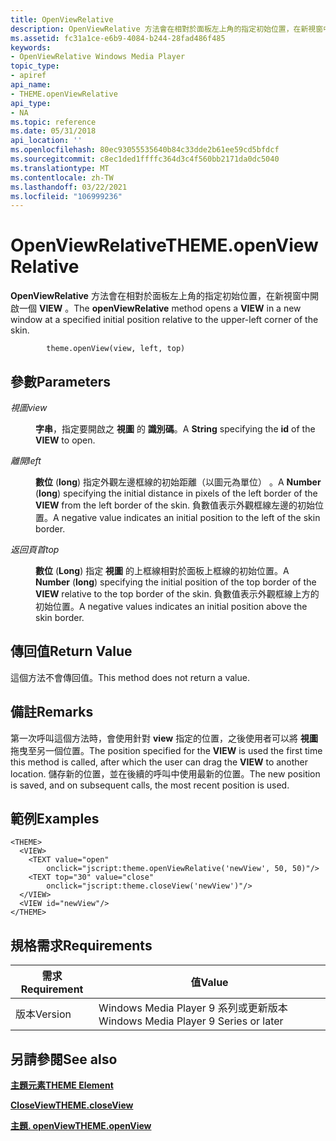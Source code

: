 ```yaml
---
title: OpenViewRelative
description: OpenViewRelative 方法會在相對於面板左上角的指定初始位置，在新視窗中開啟一個 VIEW。
ms.assetid: fc31a1ce-e6b9-4084-b244-28fad486f485
keywords:
- OpenViewRelative Windows Media Player
topic_type:
- apiref
api_name:
- THEME.openViewRelative
api_type:
- NA
ms.topic: reference
ms.date: 05/31/2018
api_location: ''
ms.openlocfilehash: 80ec93055535640b84c33dde2b61ee59cd5bfdcf
ms.sourcegitcommit: c8ec1ded1ffffc364d3c4f560bb2171da0dc5040
ms.translationtype: MT
ms.contentlocale: zh-TW
ms.lasthandoff: 03/22/2021
ms.locfileid: "106999236"
---
```

# <a name="themeopenviewrelative"></a><span data-ttu-id="78c26-104">OpenViewRelative</span><span class="sxs-lookup"><span data-stu-id="78c26-104">THEME.openViewRelative</span></span>

<span data-ttu-id="78c26-105">**OpenViewRelative** 方法會在相對於面板左上角的指定初始位置，在新視窗中開啟一個 **VIEW** 。</span><span class="sxs-lookup"><span data-stu-id="78c26-105">The **openViewRelative** method opens a **VIEW** in a new window at a specified initial position relative to the upper-left corner of the skin.</span></span>

``` syntax
        theme.openView(view, left, top)
```

## <a name="parameters"></a><span data-ttu-id="78c26-106">參數</span><span class="sxs-lookup"><span data-stu-id="78c26-106">Parameters</span></span>

<dl> <dt>

<span data-ttu-id="78c26-107"><span id="view"></span><span id="VIEW"></span>*視圖*</span><span class="sxs-lookup"><span data-stu-id="78c26-107"><span id="view"></span><span id="VIEW"></span>*view*</span></span>
</dt> <dd>

<span data-ttu-id="78c26-108">**字串**，指定要開啟之 **視圖** 的 **識別碼**。</span><span class="sxs-lookup"><span data-stu-id="78c26-108">A **String** specifying the **id** of the **VIEW** to open.</span></span>

</dd> <dt>

<span data-ttu-id="78c26-109"><span id="left"></span><span id="LEFT"></span>*離開*</span><span class="sxs-lookup"><span data-stu-id="78c26-109"><span id="left"></span><span id="LEFT"></span>*left*</span></span>
</dt> <dd>

<span data-ttu-id="78c26-110">**數位** (**long**) 指定外觀左邊框線的初始距離（以圖元為單位）  。</span><span class="sxs-lookup"><span data-stu-id="78c26-110">A **Number** (**long**) specifying the initial distance in pixels of the left border of the **VIEW** from the left border of the skin.</span></span> <span data-ttu-id="78c26-111">負數值表示外觀框線左邊的初始位置。</span><span class="sxs-lookup"><span data-stu-id="78c26-111">A negative value indicates an initial position to the left of the skin border.</span></span>

</dd> <dt>

<span data-ttu-id="78c26-112"><span id="top"></span><span id="TOP"></span>*返回頁首*</span><span class="sxs-lookup"><span data-stu-id="78c26-112"><span id="top"></span><span id="TOP"></span>*top*</span></span>
</dt> <dd>

<span data-ttu-id="78c26-113">**數位** (**Long**) 指定 **視圖** 的上框線相對於面板上框線的初始位置。</span><span class="sxs-lookup"><span data-stu-id="78c26-113">A **Number** (**long**) specifying the initial position of the top border of the **VIEW** relative to the top border of the skin.</span></span> <span data-ttu-id="78c26-114">負數值表示外觀框線上方的初始位置。</span><span class="sxs-lookup"><span data-stu-id="78c26-114">A negative values indicates an initial position above the skin border.</span></span>

</dd> </dl>

## <a name="return-value"></a><span data-ttu-id="78c26-115">傳回值</span><span class="sxs-lookup"><span data-stu-id="78c26-115">Return Value</span></span>

<span data-ttu-id="78c26-116">這個方法不會傳回值。</span><span class="sxs-lookup"><span data-stu-id="78c26-116">This method does not return a value.</span></span>

## <a name="remarks"></a><span data-ttu-id="78c26-117">備註</span><span class="sxs-lookup"><span data-stu-id="78c26-117">Remarks</span></span>

<span data-ttu-id="78c26-118">第一次呼叫這個方法時，會使用針對 **view** 指定的位置，之後使用者可以將 **視圖** 拖曳至另一個位置。</span><span class="sxs-lookup"><span data-stu-id="78c26-118">The position specified for the **VIEW** is used the first time this method is called, after which the user can drag the **VIEW** to another location.</span></span> <span data-ttu-id="78c26-119">儲存新的位置，並在後續的呼叫中使用最新的位置。</span><span class="sxs-lookup"><span data-stu-id="78c26-119">The new position is saved, and on subsequent calls, the most recent position is used.</span></span>

## <a name="examples"></a><span data-ttu-id="78c26-120">範例</span><span class="sxs-lookup"><span data-stu-id="78c26-120">Examples</span></span>


```JScript
<THEME>
  <VIEW>
    <TEXT value="open" 
        onclick="jscript:theme.openViewRelative('newView', 50, 50)"/>
    <TEXT top="30" value="close" 
        onclick="jscript:theme.closeView('newView')"/>
  </VIEW>
  <VIEW id="newView"/>
</THEME>
```



## <a name="requirements"></a><span data-ttu-id="78c26-121">規格需求</span><span class="sxs-lookup"><span data-stu-id="78c26-121">Requirements</span></span>



| <span data-ttu-id="78c26-122">需求</span><span class="sxs-lookup"><span data-stu-id="78c26-122">Requirement</span></span> | <span data-ttu-id="78c26-123">值</span><span class="sxs-lookup"><span data-stu-id="78c26-123">Value</span></span> |
|--------------------|---------------------------------------------------|
| <span data-ttu-id="78c26-124">版本</span><span class="sxs-lookup"><span data-stu-id="78c26-124">Version</span></span><br/> | <span data-ttu-id="78c26-125">Windows Media Player 9 系列或更新版本</span><span class="sxs-lookup"><span data-stu-id="78c26-125">Windows Media Player 9 Series or later</span></span><br/> |



## <a name="see-also"></a><span data-ttu-id="78c26-126">另請參閱</span><span class="sxs-lookup"><span data-stu-id="78c26-126">See also</span></span>

<dl> <dt>

[<span data-ttu-id="78c26-127">**主題元素**</span><span class="sxs-lookup"><span data-stu-id="78c26-127">**THEME Element**</span></span>](theme-element.md)
</dt> <dt>

[<span data-ttu-id="78c26-128">**CloseView**</span><span class="sxs-lookup"><span data-stu-id="78c26-128">**THEME.closeView**</span></span>](theme-closeview.md)
</dt> <dt>

[<span data-ttu-id="78c26-129">**主題. openView**</span><span class="sxs-lookup"><span data-stu-id="78c26-129">**THEME.openView**</span></span>](theme-openview.md)
</dt> </dl>

 

 





